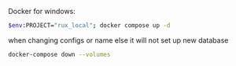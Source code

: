 Docker for windows:

```bash
$env:PROJECT="rux_local"; docker compose up -d
```

when changing configs or name else it will not set up new database
```bash
docker-compose down --volumes
```